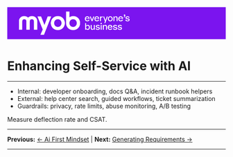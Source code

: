 ![MYOB Banner](../../assets/images/myob-banner.png)
---


# Enhancing Self-Service with AI

---

- Internal: developer onboarding, docs Q&A, incident runbook helpers
- External: help center search, guided workflows, ticket summarization
- Guardrails: privacy, rate limits, abuse monitoring, A/B testing

Measure deflection rate and CSAT.

---

**Previous:** [← Ai First Mindset](ai-first-mindset.md) | **Next:** [Generating Requirements →](../generating-requirements/README.md)

---
